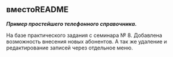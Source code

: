 ## вместоREADME 

***Пример простейшего телефонного справочника.***

На базе практического задания с семинара № 8.
Добавлена возможность внесения новых абонентов. А так же удаление и редактирование записей через отдельное меню.

